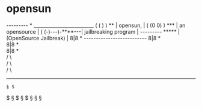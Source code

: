 opensun
=======

 ---------     *   _________________________
( (     ) )   **   | opensun,               |
(  (0 0)  )  ***   | an opensource          |
(   (-)---)-****---| jailbreaking program   |
 --------- *****   | (OpenSource Jailbreak) |
    8|8    *       --------------------------
    8|8   *  
    8|8  *   
    8|8 *   
   /   \    
  /     \   
 /       \  
 __     __        
    § $
   $   §
  $     §
 $       §
§         §
